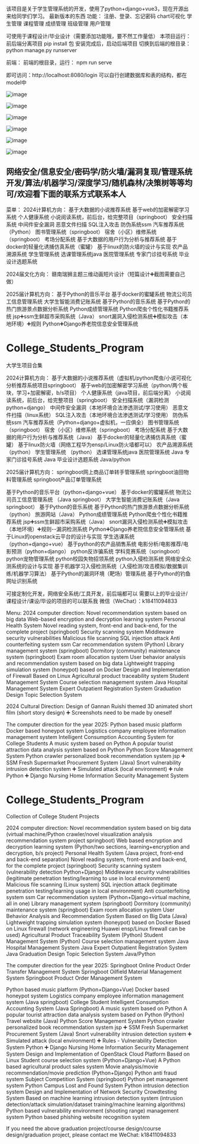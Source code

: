 该项目是关于学生管理系统的开发，使用了python+django+vue3，现在开源出来给同学们学习。
最新版本的东西
功能：
注册、登录、忘记密码
chart可视化
学生管理
课程管理
成绩管理
班级管理
用户管理

可使用于课程设计/毕业设计（需要添加功能哦，要不然工作量低）
本项目运行：
前后端分离项目
pip install 包
安装完成后，启动后端项目
切换到后端的根目录：python manage.py runserver

前端：
前端的根目录，运行：
npm run serve

即可访问：http://localhost:8080/login
可以自行创建数据库和表的结构，都在model中

![image](https://github.com/user-attachments/assets/de1c4747-b60d-4a33-b50a-380c4877ebc7)

![image](https://github.com/user-attachments/assets/63ce589b-7c36-4467-acb4-dce74f8669aa)

![image](https://github.com/user-attachments/assets/9d593101-4525-4557-8325-26dbb9dba338)

![image](https://github.com/user-attachments/assets/a458099f-36e5-46de-ba67-0559070955c4)

![image](https://github.com/user-attachments/assets/879cdb9b-97ba-464e-a65b-5d51903b91c7)

![image](https://github.com/user-attachments/assets/6b9e8aaf-7a6b-470f-adde-7a58736b24bf)




## 网络安全/信息安全/密码学/防火墙/漏洞复现/管理系统开发/算法/机器学习/深度学习/随机森林/决策树等等均可/欢迎看下面的联系方式联系本人

菜单：
2024计算机方向：
基于大数据的小说推荐系统
基于web的加密解密学习系统
个人健康系统
小说阅读系统，前后台，给完整项目（springboot）
安全扫描系统
中间件安全漏洞
恶意文件扫描
SQL注入攻击
防伪系统ssm
汽车推荐系统（Python）
图书管理系统（springboot）
宿舍（小区）维修系统（springboot）
考场分配系统
基于大数据的用户行为分析与推荐系统
基于docker的轻量化诱捕仿真系统（蜜罐）
基于linux的防火墙的设计与实现
农产品溯源系统
学生管理系统
选课管理系统java
医院管理系统
专家门诊挂号系统
毕业设计选题系统

2024届文化方向：
赣南瑞狮主题三维动画短片设计（短篇设计➕截图需要自己做）

2025届计算机方向：
基于Python的音乐平台
基于docker的蜜罐系统
物流公司员工信息管理系统
大学生智能消费记账系统
基于Python的音乐系统
基于Python的热门旅游景点数据分析系统
Python成绩管理系统
Python爬虫个性化书籍推荐系统
jsp➕ssm生鲜超市采购系统（Java）
snort漏洞入侵检测系统➕模拟攻击（本地环境）➕规则
Python➕Django养老院信息安全管理系统




# College_Students_Program
大学生项目合集

2024计算机方向：
基于大数据的小说推荐系统（虚拟机/python爬虫/小说可视化分析推荐系统项目springboot）
基于web的加密解密学习系统（python/两个板块，学习+加密解密，b/s项目）
个人健康系统（java项目，前后端分离）
小说阅读系统，前后台，给完整项目（springboot）
安全扫描系统（漏洞检测python+django）
中间件安全漏洞（本地环境合法渗透测试/学习使用）
恶意文件扫描（linux系统）
SQL注入攻击（本地环境合法渗透测试/学习使用）
防伪系统ssm
汽车推荐系统（Python+django+虚拟机，一应俱全）
图书管理系统（springboot）
宿舍（小区）维修系统（springboot）
考场分配系统
基于大数据的用户行为分析与推荐系统（Java）
基于docker的轻量化诱捕仿真系统（蜜罐）
基于linux防火墙（网络工程华为ensp/Linux防火墙都可以）
农产品溯源系统 （python）
学生管理系统 （python）
选课管理系统java
医院管理系统 Java
专家门诊挂号系统 Java
毕业设计选题系统 Java/python


2025届计算机方向：
springboot网上商品订单转手管理系统
springboot油田物料管理系统
springboot产品订单管理系统

基于Python的音乐平台（python+django+vue）
基于docker的蜜罐系统
物流公司员工信息管理系统 （Java springboot）
大学生智能消费记账系统（Java springboot）
基于Python的音乐系统
基于Python的热门旅游景点数据分析系统 （python）
旅游网站（Java）
Python成绩管理系统
Python爬虫个性化书籍推荐系统
jsp➕ssm生鲜超市采购系统（Java）
snort漏洞入侵检测系统➕模拟攻击（本地环境）➕规则--漏洞检测系统
Python➕Django养老院信息安全管理系统
基于Linux的openstack云平台的设计与实现
学生选课系统（python+django+vue）
基于python的农产品销售系统
电影分析/电影推荐/电影预测（python+django）
python反诈骗系统
学科竞赛系统（springboot）
python宠物管理系统
python校园失物招领系统
python入侵检测系统
网络安全众测系统的设计与实现
基于机器学习入侵检测系统（入侵检测/攻击模拟/数据集训练/机器学习算法）
基于Python的漏洞环境（靶场）管理系统
基于Python的钓鱼网址识别系统


可接定制化开发，网络安全系统/工具开发，前后端都可以
需要以上的毕业设计/课程设计/课设/毕设的项目的可以联系我
微信（WeChat）：k18411094833


Menu:
2024 computer direction:
Novel recommendation system based on big data
Web-based encryption and decryption learning system
Personal Health System
Novel reading system, front-end and back-end, for the complete project (springboot)
Security scanning system
Middleware security vulnerabilities
Malicious file scanning
SQL injection attack
Anti counterfeiting system ssm
Car recommendation system (Python)
Library management system (springboot)
Dormitory (community) maintenance system (springboot)
Exam room allocation system
User behavior analysis and recommendation system based on big data
Lightweight trapping simulation system (honeypot) based on Docker
Design and Implementation of Firewall Based on Linux
Agricultural product traceability system
Student Management System
Course selection management system Java
Hospital Management System
Expert Outpatient Registration System
Graduation Design Topic Selection System

2024 Cultural Direction:
Design of Gannan Ruishi themed 3D animated short film (short story design) ➕ Screenshots need to be made by oneself

The computer direction for the year 2025:
Python based music platform
Docker based honeypot system
Logistics company employee information management system
Intelligent Consumption Accounting System for College Students
A music system based on Python
A popular tourist attraction data analysis system based on Python
Python Score Management System
Python crawler personalized book recommendation system
jsp ➕ SSM Fresh Supermarket Procurement System (Java)
Snort vulnerability intrusion detection system ➕ Simulated attack (local environment) ➕ rule
Python ➕ Django Nursing Home Information Security Management System




# College_Students_Program
Collection of College Student Projects

2024 computer direction:
Novel recommendation system based on big data (virtual machine/Python crawler/novel visualization analysis recommendation system project springboot)
Web based encryption and decryption learning system (Python/two sections, learning+encryption and decryption, b/s project)
Personal Health System (Java project, front-end and back-end separation)
Novel reading system, front-end and back-end, for the complete project (springboot)
Security scanning system (vulnerability detection Python+Django)
Middleware security vulnerabilities (legitimate penetration testing/learning to use in local environment)
Malicious file scanning (Linux system)
SQL injection attack (legitimate penetration testing/learning usage in local environment)
Anti counterfeiting system ssm
Car recommendation system (Python+Django+virtual machine, all in one)
Library management system (springboot)
Dormitory (community) maintenance system (springboot)
Exam room allocation system
User Behavior Analysis and Recommendation System Based on Big Data (Java)
Lightweight trapping simulation system (honeypot) based on Docker
Based on Linux firewall (network engineering Huawei ensp/Linux firewall can be used)
Agricultural Product Traceability System (Python)
Student Management System (Python)
Course selection management system Java
Hospital Management System Java
Expert Outpatient Registration System Java
Graduation Design Topic Selection System Java/Python


The computer direction for the year 2025:
Springboot Online Product Order Transfer Management System
Springboot Oilfield Material Management System
Springboot Product Order Management System

Python based music platform (Python+Django+Vue)
Docker based honeypot system
Logistics company employee information management system (Java springboot)
College Student Intelligent Consumption Accounting System (Java Springboot)
A music system based on Python
A popular tourist attraction data analysis system based on Python (Python)
Travel website (Java)
Python Score Management System
Python crawler personalized book recommendation system
jsp ➕ SSM Fresh Supermarket Procurement System (Java)
Snort vulnerability intrusion detection system ➕ Simulated attack (local environment) ➕ Rules - Vulnerability Detection System
Python ➕ Django Nursing Home Information Security Management System
Design and Implementation of OpenStack Cloud Platform Based on Linux
Student course selection system (Python+Django+Vue)
A Python based agricultural product sales system
Movie analysis/movie recommendation/movie prediction (Python+Django)
Python anti fraud system
Subject Competition System (springboot)
Python pet management system
Python Campus Lost and Found System
Python intrusion detection system
Design and Implementation of Network Security Crowdtesting System
Based on machine learning intrusion detection system (intrusion detection/attack simulation/dataset training/machine learning algorithms)
Python based vulnerability environment (shooting range) management system
Python based phishing website recognition system



If you need the above graduation project/course design/course design/graduation project, please contact me
WeChat: k18411094833


